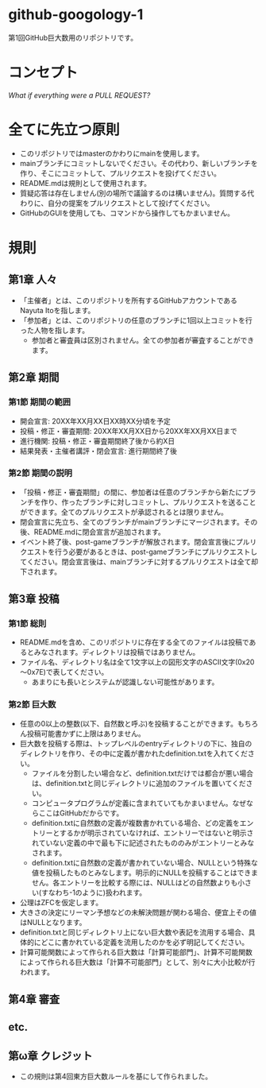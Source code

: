 # github-googology-1
第1回GitHub巨大数用のリポジトリです。

# コンセプト
_What if everything were a PULL REQUEST?_

# 全てに先立つ原則
* このリポジトリではmasterのかわりにmainを使用します。
* mainブランチにコミットしないでください。その代わり、新しいブランチを作り、そこにコミットして、プルリクエストを投げてください。
* README.mdは規則として使用されます。
* 質疑応答は存在しません(別の場所で議論するのは構いません)。質問する代わりに、自分の提案をプルリクエストとして投げてください。
* GitHubのGUIを使用しても、コマンドから操作してもかまいません。

# 規則
## 第1章 人々
* 「主催者」とは、このリポジトリを所有するGitHubアカウントであるNayuta Itoを指します。
* 「参加者」とは、このリポジトリの任意のブランチに1回以上コミットを行った人物を指します。
  * 参加者と審査員は区別されません。全ての参加者が審査することができます。
## 第2章 期間
### 第1節 期間の範囲
* 開会宣言: 20XX年XX月XX日XX時XX分頃を予定
* 投稿・修正・審査期間: 20XX年XX月XX日から20XX年XX月XX日まで
* 進行機関: 投稿・修正・審査期間終了後から約X日
* 結果発表・主催者講評・閉会宣言: 進行期間終了後
### 第2節 期間の説明
* 「投稿・修正・審査期間」の間に、参加者は任意のブランチから新たにブランチを作り、作ったブランチに対しコミットし、プルリクエストを送ることができます。全てのプルリクエストが承認されるとは限りません。
* 閉会宣言に先立ち、全てのブランチがmainブランチにマージされます。その後、README.mdに閉会宣言が追加されます。
* イベント終了後、post-gameブランチが解放されます。閉会宣言後にプルリクエストを行う必要があるときは、post-gameブランチにプルリクエストしてください。閉会宣言後は、mainブランチに対するプルリクエストは全て却下されます。
## 第3章 投稿
### 第1節 総則
* README.mdを含め、このリポジトリに存在する全てのファイルは投稿であるとみなされます。ディレクトリは投稿ではありません。
* ファイル名、ディレクトリ名は全て1文字以上の図形文字のASCII文字(0x20～0x7E)で表してください。
  * あまりにも長いとシステムが認識しない可能性があります。
### 第2節 巨大数
* 任意の0以上の整数(以下、自然数と呼ぶ)を投稿することができます。もちろん投稿可能書かずに上限はありません。
* 巨大数を投稿する際は、トップレベルのentryディレクトリの下に、独自のディレクトリを作り、その中に定義が書かれたdefinition.txtを入れてください。
  * ファイルを分割したい場合など、definition.txtだけでは都合が悪い場合は、definition.txtと同じディレクトリに追加のファイルを置いてください。
  * コンピュータプログラムが定義に含まれていてもかまいません。なぜならここはGitHubだからです。
  * definition.txtに自然数の定義が複数書かれている場合、どの定義をエントリーとするかが明示されていなければ、エントリーではないと明示されていない定義の中で最も下に記述されたもののみがエントリーとみなされます。
  * definition.txtに自然数の定義が書かれていない場合、NULLという特殊な値を投稿したものとみなします。明示的にNULLを投稿することはできません。各エントリーを比較する際には、NULLはどの自然数よりも小さい(すなわち-1のように)扱われます。
* 公理はZFCを仮定します。
* 大きさの決定にリーマン予想などの未解決問題が関わる場合、便宜上その値はNULLとなります。
* definition.txtと同じディレクトリ上にない巨大数や表記を流用する場合、具体的にどこに書かれている定義を流用したのかを必ず明記してください。
* 計算可能関数によって作られる巨大数は「計算可能部門」、計算不可能関数によって作られる巨大数は「計算不可能部門」として、別々に大小比較が行われます。
## 第4章 審査
## etc.
## 第ω章 クレジット
* この規則は第4回東方巨大数ルールを基にして作られました。
